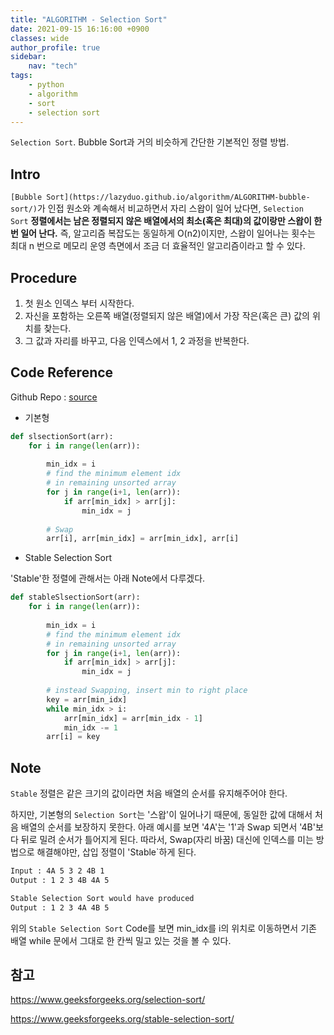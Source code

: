 ```yaml
---
title: "ALGORITHM - Selection Sort"
date: 2021-09-15 16:16:00 +0900
classes: wide
author_profile: true
sidebar:
    nav: "tech"
tags:
    - python
    - algorithm
    - sort
    - selection sort
---
```


`Selection Sort`. Bubble Sort과 거의 비슷하게 간단한 기본적인 정렬 방법.

##  Intro

`[Bubble Sort](https://lazyduo.github.io/algorithm/ALGORITHM-bubble-sort/)`가 인접 원소와 계속해서 비교하면서 자리 스왑이 일어 났다면, 
`Selection Sort`  __정렬에서는 남은 정렬되지 않은 배열에서의 최소(혹은 최대)의 값이랑만 스왑이 한 번 일어 난다.__ 즉, 알고리즘 복잡도는 동일하게 O(n2)이지만, 
스왑이 일어나는 횟수는 최대 n 번으로 메모리 운영 측면에서 조금 더 효율적인 알고리즘이라고 할 수 있다.

## Procedure

1. 첫 원소 인덱스 부터 시작한다.
2. 자신을 포함하는 오른쪽 배열(정렬되지 않은 배열)에서 가장 작은(혹은 큰) 값의 위치를 찾는다.
3. 그 값과 자리를 바꾸고, 다음 인덱스에서 1, 2 과정을 반복한다.

## Code Reference

Github Repo : [source](https://github.com/lazyduo/algorithms-python/blob/main/sort/selection_sort.py)

- 기본형

```python
def slsectionSort(arr):
    for i in range(len(arr)):
        
        min_idx = i
        # find the minimum element idx
        # in remaining unsorted array
        for j in range(i+1, len(arr)):
            if arr[min_idx] > arr[j]:
                min_idx = j
        
        # Swap
        arr[i], arr[min_idx] = arr[min_idx], arr[i]
```

- Stable Selection Sort

'Stable'한 정렬에 관해서는 아래 Note에서 다루겠다.

```python
def stableSlsectionSort(arr):
    for i in range(len(arr)):
        
        min_idx = i
        # find the minimum element idx
        # in remaining unsorted array
        for j in range(i+1, len(arr)):
            if arr[min_idx] > arr[j]:
                min_idx = j
        
        # instead Swapping, insert min to right place
        key = arr[min_idx]
        while min_idx > i:
            arr[min_idx] = arr[min_idx - 1]
            min_idx -= 1
        arr[i] = key
```

## Note

`Stable` 정렬은 같은 크기의 값이라면 처음 배열의 순서를 유지해주어야 한다.

하지만, 기본형의 `Selection Sort`는 '스왑'이 일어나기 때문에, 동일한 값에 대해서 처음 배열의 순서를 보장하지 못한다. 
아래 예시를 보면 '4A'는 '1'과 Swap 되면서 '4B'보다 뒤로 밀려 순서가 틀어지게 된다. 
따라서, Swap(자리 바꿈) 대신에 인덱스를 미는 방법으로 해결해야만, 삽입 정렬이 'Stable`하게 된다.

```bash
Input : 4A 5 3 2 4B 1
Output : 1 2 3 4B 4A 5

Stable Selection Sort would have produced
Output : 1 2 3 4A 4B 5
```

위의 `Stable Selection Sort` Code를 보면 min_idx를 i의 위치로 이동하면서 기존 배열 while 문에서 그대로 한 칸씩 밀고 있는 것을 볼 수 있다.

## 참고

https://www.geeksforgeeks.org/selection-sort/

https://www.geeksforgeeks.org/stable-selection-sort/
